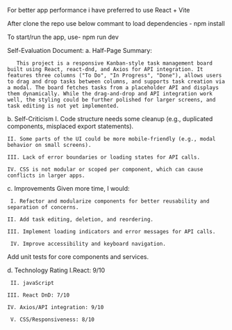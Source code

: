 For better app performance i have preferred to use React + Vite

After clone the repo use below commant to load dependencies - 
   npm install 

To start/run the app, use- 
   npm run dev 

Self-Evaluation Document:
a. Half-Page Summary: 
       
       This project is a responsive Kanban-style task management board built using React, react-dnd, and Axios for API integration. It features three columns ("To Do", "In Progress", "Done"), allows users to drag and drop tasks between columns, and supports task creation via a modal. The board fetches tasks from a placeholder API and displays them dynamically. While the drag-and-drop and API integration work well, the styling could be further polished for larger screens, and task editing is not yet implemented.

b. Self-Criticism
    I. Code structure needs some cleanup (e.g., duplicated components, misplaced export statements).

    II. Some parts of the UI could be more mobile-friendly (e.g., modal behavior on small screens).

    III. Lack of error boundaries or loading states for API calls.

    IV. CSS is not modular or scoped per component, which can cause conflicts in larger apps.

c. Improvements
Given more time, I would:

     I. Refactor and modularize components for better reusability and separation of concerns.

    II. Add task editing, deletion, and reordering.

    III. Implement loading indicators and error messages for API calls.

     IV. Improve accessibility and keyboard navigation.

Add unit tests for core components and services.


d. Technology Rating
      I.React: 9/10

     II. javaScript

    III. React DnD: 7/10

    IV. Axios/API integration: 9/10

     V. CSS/Responsiveness: 8/10